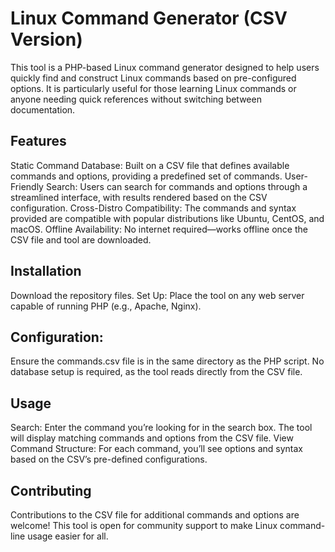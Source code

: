 # Linux Command Generator (CSV Version)
This tool is a PHP-based Linux command generator designed to help users quickly find and construct Linux commands based on pre-configured options. It is particularly useful for those learning Linux commands or anyone needing quick references without switching between documentation.


## Features
Static Command Database: Built on a CSV file that defines available commands and options, providing a predefined set of commands.
User-Friendly Search: Users can search for commands and options through a streamlined interface, with results rendered based on the CSV configuration.
Cross-Distro Compatibility: The commands and syntax provided are compatible with popular distributions like Ubuntu, CentOS, and macOS.
Offline Availability: No internet required—works offline once the CSV file and tool are downloaded.

## Installation
Download the repository files.
Set Up: Place the tool on any web server capable of running PHP (e.g., Apache, Nginx).

## Configuration:
Ensure the commands.csv file is in the same directory as the PHP script.
No database setup is required, as the tool reads directly from the CSV file.

## Usage
Search: Enter the command you’re looking for in the search box. The tool will display matching commands and options from the CSV file.
View Command Structure: For each command, you’ll see options and syntax based on the CSV’s pre-defined configurations.

## Contributing
Contributions to the CSV file for additional commands and options are welcome! This tool is open for community support to make Linux command-line usage easier for all.
